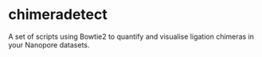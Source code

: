 # chimeradetect
A set of scripts using Bowtie2 to quantify and visualise ligation chimeras in your Nanopore datasets.
